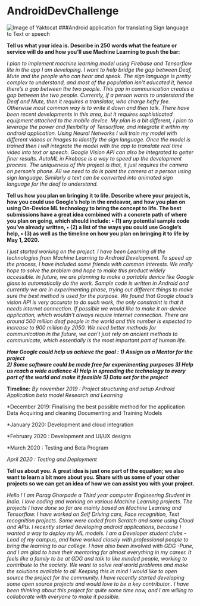 # AndroidDevChallenge
![Image of Yaktocat](https://github.com/Parag0506/AndroidDevChallenge/blob/master/assets/androidDevChallenge.png)
###Android application for translating Sign language to Text or speech


**Tell us what your idea is. 
Describe in 250 words what the feature or service will do and how you’ll use Machine Learning to push the bar:**

*I plan to implement machine learning model using Firebase and Tensorflow lite in the app I am developing.
I want to help bridge the gap between Deaf,  Mute and the people who can hear and speak.
The sign language is pretty complex to understand, and most of the population isn’t educated it, hence there’s a gap between the two people. 
This gap in communication creates a gap between the two people. 
Currently, if a person wants to understand the Deaf and Mute, then it requires a translator, who charge hefty fee. Otherwise most common way is to write it down and then talk.
There have been recent developments in this area, but it requires sophisticated equipment attached to the mobile device. 
My plan is a bit different, I plan to leverage the power and flexibility of Tensorflow, and integrate it within my android application.
Using Neural Networks I will train my model with different videos or Images to identify the sign language.
Once the model is trained then I will integrate the model with the app to translate real time video into text or speech.
Google Vision API can also be integrated to getter finer results. AutoML in Firebase is a way to speed up the development process.
The uniqueness of this project is that, it just requires the camera on person’s phone. All we need to do is point the camera at a person using sign language.
Similarly a text can be converted into animated sign language for the deaf to understand.* 


**Tell us how you plan on bringing it to life. 
Describe where your project is, how you could use Google’s help in the endeavor, and how you plan on using On-Device ML technology to bring the concept to life. The best submissions have a great idea combined with a concrete path of where you plan on going, which should include: 
    • (1) any potential sample code you’ve already written, 
    • (2) a list of the ways you could use Google’s help, 
    • (3) as well as the timeline on how you plan on bringing it to life by May 1, 2020.** 

*I just started working on the project. I have been Learning all the technologies from Machine Learning to Android Development. To speed up the process, I have included some friends with common interests. We really hope to solve the problem and hope to make this product widely accessible. In future, we are planning to make a portable device like Google glass to automatically do the work. 
Sample code is written in Android and currently we are in experimenting phase, trying out different things to make sure the best method is used for the purpose.
We found that Google cloud’s vision API is very accurate to do such work, the only constraint is that it needs internet connection.
If possible we would like to make it on-device application, which wouldn’t always require internet connection.
There are around 500 million deaf people in the world and this number is expected to increase to 900 million by 2050. 
We need better methods for communication in the future, we can’t just rely on ancient methods to communicate, which essentially is the most important part of human life.*


***How Google could help us achieve the goal :
    1) Assign us a Mentor for the project  
    2) Some software could be made free for experimenting purposes
    3) Help us reach a wide audience
    4) Help in spreading the technology to every part of the world and make it feasible
    5) Data set for the project***





**Timeline:**
*By november 2019 :
	Project structuring and setup
	Android Application beta model
	Research and Learning*

*December 2019:
	Finalising the best possible method for the application
	Data Acquiring and cleaning
	Documenting and Training Models

*January  2020:
	Development and cloud integration

*February 2020 :
Development and UI/UX designs

*March 2020 :
	Testing and Beta Program

*April 2020 :
	Testing and Deployment*
 



**Tell us about you. 
A great idea is just one part of the equation; we also want to learn a bit more about you. Share with us some of your other projects so we can get an idea of how we can assist you with your project.**

*Hello ! I am Parag Ghorpade a Third year computer Engineering Student in India.
I love coding and working on various Machine Learning projects. The projects I have done so far are mainly based on Machine Learning and Tensorflow. I have worked on Self Driving cars, Face recognition, Text recognition projects. Some were coded from Scratch and some using Cloud and APIs. 
I recently started developing android applications, because I wanted a way to deploy my ML models. 
I am a Developer student clubs - Lead of my campus, and have worked closely with professional people to bring the learning to our college.
I have also been involved with GDG -Pune, and I am glad to have their mentoring for almost everything in my career. It feels like a family to be at GDG and talk to like minded people, working to contribute to the society.
We want to solve real world problems and make the solutions available to all. Keeping this in mind I would like to open source the project for the community.
I have recently started developing some open source projects and would love to be a key contributor.. 
I have been thinking about this project for quite some time now, and I am willing to collaborate with everyone to make it possible.*
